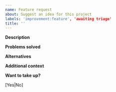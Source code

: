 ```yaml
---
name: Feature request
about: Suggest an idea for this project
labels: 'improvement:feature', 'awaiting triage'
title: ''
---
```


**Description**
<!-- A clear and concise description of what the feature is. -->

**Problems solved**
<!-- A clear and concise description of what the problem is. -->

**Alternatives**
<!-- A clear and concise description of any alternative solutions or features you've considered. -->

**Additional context**
<!-- Add any other context or screenshots about the feature request here. -->

**Want to take up?**
<!-- Are you interested in tackling this issue yourself? -->
[Yes|No]
